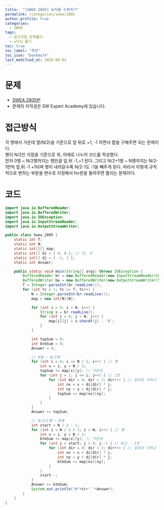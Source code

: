 ```yaml
---
title:  "[SWEA 2805] 농작물 수확하기"
permalink: /categories/swea/2805
author_profile: true
categories:
  - SWEA
tags:
  - 알고리즘 문제풀이
  - ★다시 풀기
toc: true
toc_label: "목차"
toc_icon: "bookmark"
last_modified_at: 2020-08-03
---
```

# 문제
* [SWEA 2805번](https://swexpertacademy.com/main/code/problem/problemDetail.do?contestProbId=AV7GLXqKAWYDFAXB)
* 문제의 저작권은 SW Expert Academy에 있습니다.  

# 접근방식 
각 행에서 가운데 열(N/2)을 기준으로 앞 뒤로 +1, -1 하면서 합을 구해주면 되는 문제이다.  
행이 N/2인 지점을 기준으로 위, 아래로 나누어 코드를 작성했다.  
먼저 0행 ~ N/2행까지는 행만큼 앞,뒤 -1,+1 된다. 그리고 N/2+1행 ~ N행까지는 N/2-1번씩 앞,뒤 -1 +1되며 행이 내려갈수록 N/2-1도 -1을 빼주게 된다. 따라서 이렇게 규칙적으로 변하는 부분을 변수로 지정해서 for문을 돌려주면 풀리는 문제이다.  

# 코드  
```java
import java.io.BufferedReader;
import java.io.BufferedWriter;
import java.io.IOException;
import java.io.InputStreamReader;
import java.io.OutputStreamWriter;

public class Swea_2805 {
	static int T;
	static int N;
	static int[][] map;
	static int[] di = { 0, 0 }; // 좌, 우
	static int[] dj = { -1, 1 };
	static int Answer;

	public static void main(String[] args) throws IOException {
		BufferedReader br = new BufferedReader(new InputStreamReader(System.in));
		BufferedWriter bw = new BufferedWriter(new OutputStreamWriter(System.out));
		T = Integer.parseInt(br.readLine());
		for (int tc = 1; tc <= T; tc++) {
			N = Integer.parseInt(br.readLine());
			map = new int[N][N];

			for (int i = 0; i < N; i++) {
				String s = br.readLine();
				for (int j = 0; j < N; j++) {
					map[i][j] = s.charAt(j) - '0';
				}
			}

			int topSum = 0;
			int btmSum = 0;
			Answer = 0;

			// 0행 ~ N/2행
			for (int i = 0; i <= N / 2; i++) { // 행
				int x = i, y = N / 2;
				topSum += map[x][y]; // 가운데
				for (int j = 1; j <= i; j++) { // i번
					for (int dir = 0; dir < 2; dir++) { // 앞뒤로 더하고 빼기
						int nx = x + di[dir] * j;
						int ny = y + dj[dir] * j;
						topSum += map[nx][ny];
					}
				}
			}
			Answer += topSum;

			// N/2+1행 ~ N행
			int start = N / 2 - 1;
			for (int i = N / 2 + 1; i < N; i++) { // 행
				int x = i, y = N / 2;
				btmSum += map[x][y]; // 가운데
				for (int j = start; j > 0; j--) { // N/2 - 1번
					for (int dir = 0; dir < 2; dir++) { // 앞뒤로 더하고 빼기
						int nx = x + di[dir] * j;
						int ny = y + dj[dir] * j;
						btmSum += map[nx][ny];
					}
				}
				start--;
			}
			Answer += btmSum;
			System.out.println("#"+tc+" "+Answer);
		}
	}
}
```